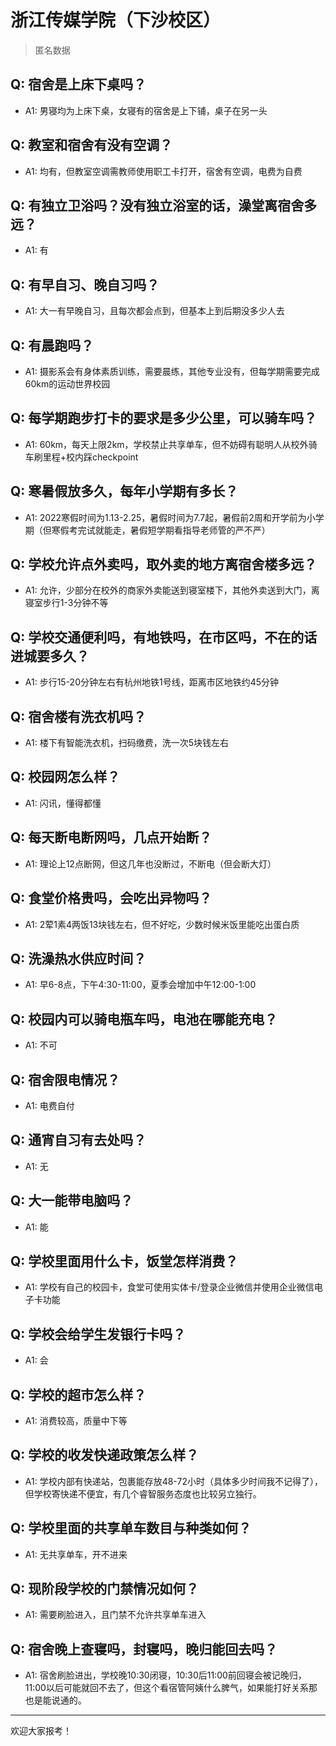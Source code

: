 # 浙江传媒学院（下沙校区）

> 匿名数据

## Q: 宿舍是上床下桌吗？

- A1: 男寝均为上床下桌，女寝有的宿舍是上下铺，桌子在另一头

## Q: 教室和宿舍有没有空调？

- A1: 均有，但教室空调需教师使用职工卡打开，宿舍有空调，电费为自费

## Q: 有独立卫浴吗？没有独立浴室的话，澡堂离宿舍多远？

- A1: 有

## Q: 有早自习、晚自习吗？

- A1: 大一有早晚自习，且每次都会点到，但基本上到后期没多少人去

## Q: 有晨跑吗？

- A1: 摄影系会有身体素质训练，需要晨练，其他专业没有，但每学期需要完成60km的运动世界校园

## Q: 每学期跑步打卡的要求是多少公里，可以骑车吗？

- A1: 60km，每天上限2km，学校禁止共享单车，但不妨碍有聪明人从校外骑车刷里程+校内踩checkpoint

## Q: 寒暑假放多久，每年小学期有多长？

- A1: 2022寒假时间为1.13-2.25，暑假时间为7.7起，暑假前2周和开学前为小学期（但寒假考完试就能走，暑假短学期看指导老师管的严不严）

## Q: 学校允许点外卖吗，取外卖的地方离宿舍楼多远？

- A1: 允许，少部分在校外的商家外卖能送到寝室楼下，其他外卖送到大门，离寝室步行1-3分钟不等

## Q: 学校交通便利吗，有地铁吗，在市区吗，不在的话进城要多久？

- A1: 步行15-20分钟左右有杭州地铁1号线，距离市区地铁约45分钟

## Q: 宿舍楼有洗衣机吗？

- A1: 楼下有智能洗衣机，扫码缴费，洗一次5块钱左右

## Q: 校园网怎么样？

- A1: 闪讯，懂得都懂

## Q: 每天断电断网吗，几点开始断？

- A1: 理论上12点断网，但这几年也没断过，不断电（但会断大灯）

## Q: 食堂价格贵吗，会吃出异物吗？

- A1: 2荤1素4两饭13块钱左右，但不好吃，少数时候米饭里能吃出蛋白质

## Q: 洗澡热水供应时间？

- A1: 早6-8点，下午4:30-11:00，夏季会增加中午12:00-1:00

## Q: 校园内可以骑电瓶车吗，电池在哪能充电？

- A1: 不可

## Q: 宿舍限电情况？

- A1: 电费自付

## Q: 通宵自习有去处吗？

- A1: 无

## Q: 大一能带电脑吗？

- A1: 能

## Q: 学校里面用什么卡，饭堂怎样消费？

- A1: 学校有自己的校园卡，食堂可使用实体卡/登录企业微信并使用企业微信电子卡功能

## Q: 学校会给学生发银行卡吗？

- A1: 会

## Q: 学校的超市怎么样？

- A1: 消费较高，质量中下等

## Q: 学校的收发快递政策怎么样？

- A1: 学校内部有快递站，包裹能存放48-72小时（具体多少时间我不记得了），但学校寄快递不便宜，有几个睿智服务态度也比较另立独行。

## Q: 学校里面的共享单车数目与种类如何？

- A1: 无共享单车，开不进来

## Q: 现阶段学校的门禁情况如何？

- A1: 需要刷脸进入，且门禁不允许共享单车进入

## Q: 宿舍晚上查寝吗，封寝吗，晚归能回去吗？

- A1: 宿舍刷脸进出，学校晚10:30闭寝，10:30后11:00前回寝会被记晚归，11:00以后可能就回不去了，但这个看宿管阿姨什么脾气，如果能打好关系那也是能说通的。

***

欢迎大家报考！